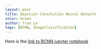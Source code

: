 ```yaml
---
layout: post
title: Bayesian Convolution Neural Network
color: brown
author: Tran Le
tags: [BCNN, ImageClassification]
---
```


Here is the [link to BCNN jupyter notebook](https://github.com/tranktle/porfolio/blob/master/jupyternotebook/BCNN_cf10.ipynb)
